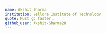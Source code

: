 ```yaml
---
name: Akshit Sharma
institution: Vellore Institute of Technology
quote: Must go faster..
github_user: Akshit-Sharma28
---
```

